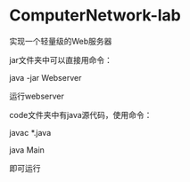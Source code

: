 # ComputerNetwork-lab
实现一个轻量级的Web服务器

jar文件夹中可以直接用命令：

java -jar Webserver 

运行webserver

code文件夹中有java源代码，使用命令：

javac *.java

java Main

即可运行

